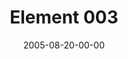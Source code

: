 ---
layout: message
category: message
series: "Elements"
title: "Element 003"
date: 2005-08-20-00-00
message_id: 106
audio: "http://s3.amazonaws.com/crossroads-media/media/legacy/mp3/Elements_03_08-21-05_Element_3.mp3"
audio-duration: "40:52"
flag: "N"
---